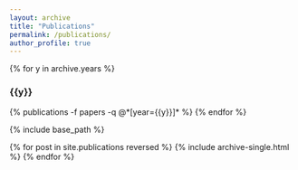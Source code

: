 ```yaml
---
layout: archive
title: "Publications"
permalink: /publications/
author_profile: true
---
```


{% for y in archive.years %}
  <h3 class="year">{{y}}</h3>
  {% publications -f papers -q @*[year={{y}}]* %}
{% endfor %}

{% include base_path %}

{% for post in site.publications reversed %}
  {% include archive-single.html %}
{% endfor %}
